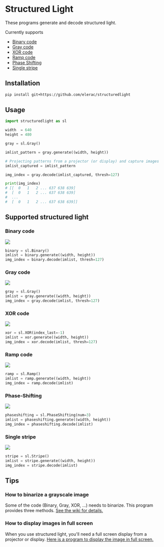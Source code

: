 # Structured Light
These programs generate and decode structured light. 

Currently supports 
* [Binary code](#Binary-code)
* [Gray code](#Gray-code)
* [XOR code](#XOR-code)
* [Ramp code](#Ramp-code)
* [Phase Shifting](#Phase-Shifting)
* [Single stripe](#Single-stripe)

## Installation
```sh
pip install git+https://github.com/elerac/structuredlight
```

## Usage
```python
import structuredlight as sl

width  = 640
height = 480

gray = sl.Gray()

imlist_pattern = gray.generate((width, height))

# Projecting patterns from a projector (or display) and capture images
imlist_captured = imlist_pattern

img_index = gray.decode(imlist_captured, thresh=127)

print(img_index)
# [[  0   1   2 ... 637 638 639]
#  [  0   1   2 ... 637 638 639]
#  ...
#  [  0   1   2 ... 637 638 639]]
```

## Supported structured light

### Binary code
![](documents/binary.gif)
```python
binary = sl.Binary()
imlist = binary.generate((width, height))
img_index = binary.decode(imlist, thresh=127)
```

### Gray code
![](documents/gray.gif)
```python
gray = sl.Gray()
imlist = gray.generate((width, height))
img_index = gray.decode(imlist, thresh=127)
```

### XOR code
![](documents/xor.gif)
```python
xor = sl.XOR(index_last=-1)
imlist = xor.generate((width, height))
img_index = xor.decode(imlist, thresh=127)
```

### Ramp code
![](documents/ramp.gif)
```python
ramp = sl.Ramp()
imlist = ramp.generate((width, height))
img_index = ramp.decode(imlist)
```

### Phase-Shifting
![](documents/phaseshifting.gif)
```python
phaseshifting = sl.PhaseShifting(num=3)
imlist = phaseshifting.generate((width, height))
img_index = phaseshifting.decode(imlist)
```

### Single stripe
![](documents/stripe.gif)
```python
stripe = sl.Stripe()
imlist = stripe.generate((width, height))
img_index = stripe.decode(imlist)
```

## Tips
### How to binarize a grayscale image
Some of the code (Binary, Gray, XOR, ...) needs to binarize. This program provides three methods. [See the wiki for details.](https://github.com/elerac/structuredlight/wiki#how-to-binarize-a-grayscale-image)

### How to display images in full screen
When you use structured light, you'll need a full screen display from a projector or display. [Here is a program to display the image in full screen.](https://github.com/elerac/fullscreen)
